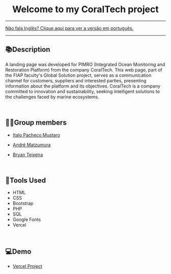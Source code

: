 <div align="center">
<h1>Welcome to my CoralTech project</h1>
</div>

<hr>
<a href="https://github.com/ItaloPachecoMustaro/coraltech-fiap/blob/main/README.md">Não fala Inglês? Clique aqui para ver a versão em português.</a>
<hr>

## 📚Description

A landing page was developed for PIMRO (Integrated Ocean Monitoring and Restoration Platform) from the company CoralTech. This web page, part of the FIAP faculty's Global Solution project, serves as a communication channel for customers, suppliers and interested parties, presenting information about the platform and its objectives. CoralTech is a company committed to innovation and sustainability, seeking intelligent solutions to the challenges faced by marine ecosystems.

<br>

## 🧑‍💻Group members

- [Italo Pacheco Mustaro](https://www.linkedin.com/in/italo-pacheco-mustaro-73a0b4261/)

- [André Matzumura](https:https://www.linkedin.com/in/andrematzumura/)

- [Bryan Teixeira](https://www.linkedin.com/in/bryan-teixeira-320766269/)

<br>

## 🔧Tools Used

- HTML
- CSS
- Bootstrap
- PHP
- SQL
- Google Fonts
- Vercel

<br>

## 💻Demo

- [Vercel Project](https://coraltech-fiap.vercel.app/)
